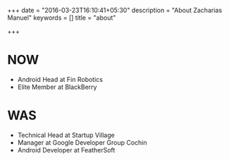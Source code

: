 +++
date = "2016-03-23T16:10:41+05:30"
description = "About Zacharias Manuel"
keywords = []
title = "about"

+++


# NOW 

- Android Head at Fin Robotics
- Elite Member at BlackBerry

# WAS 

- Technical Head at Startup Village
- Manager at Google Developer Group Cochin
- Android Developer at FeatherSoft



